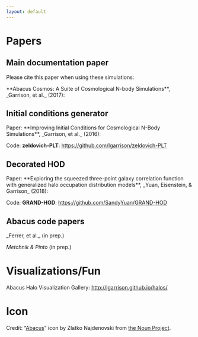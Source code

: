 ```yaml
---
layout: default
---
```


# Papers
## Main documentation paper
Please cite this paper when using these simulations:

<div markdown="1" class="paper">
**Abacus Cosmos: A Suite of Cosmological N-body Simulations**, _Garrison, et al._ (2017): <https://arxiv.org/abs/1712.05768>
</div>

## Initial conditions generator
<div markdown="1" class="paper">
Paper: **Improving Initial Conditions for Cosmological N-Body Simulations**, _Garrison, et al._ (2016): <https://arxiv.org/abs/1605.02333>

Code: **zeldovich-PLT**: <https://github.com/lgarrison/zeldovich-PLT>
</div>

## Decorated HOD
<div markdown="1" class="paper">
Paper: **Exploring the squeezed three-point galaxy correlation function with generalized halo occupation distribution models**, _Yuan, Eisenstein, & Garrison_ (2018): <https://arxiv.org/abs/1802.10115>

Code: **GRAND-HOD**: <https://github.com/SandyYuan/GRAND-HOD>
</div>

## Abacus code papers
<div markdown="1" class="paper">
_Ferrer, et al._ (in prep.)

_Metchnik & Pinto_ (in prep.)
</div>

# Visualizations/Fun
Abacus Halo Visualization Gallery: <http://lgarrison.github.io/halos/>

# Icon
Credit: “[Abacus](https://thenounproject.com/term/abacus/182802/)” icon by Zlatko Najdenovski from [the Noun Project](http://thenounproject.com/).
